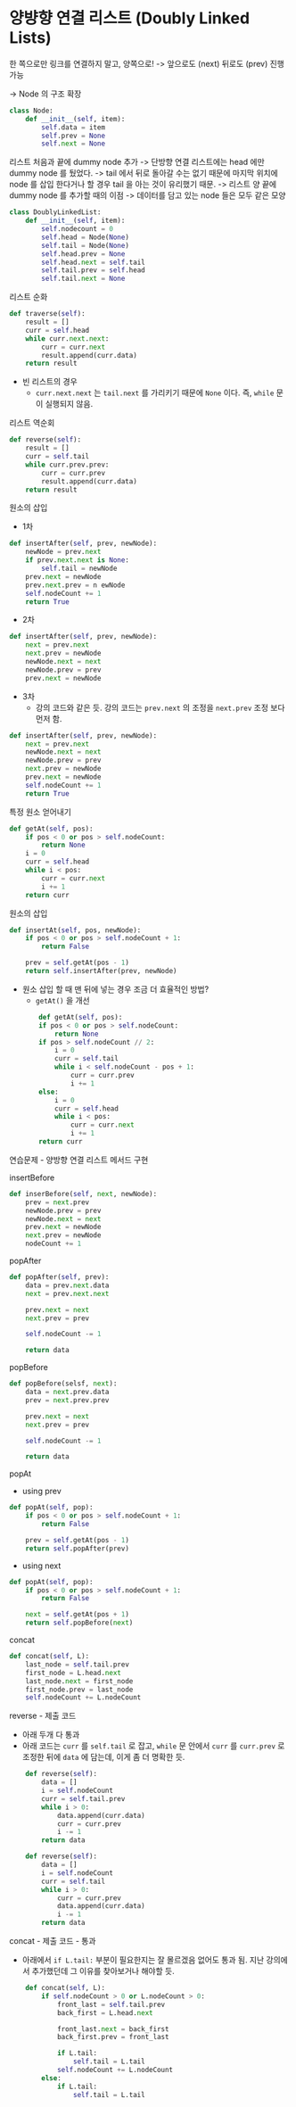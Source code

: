 # 양뱡향 연결 리스트 (Doubly Linked Lists)

한 쪽으로만 링크를 연결하지 말고, 양쪽으로!
-> 앞으로도 (next) 뒤로도 (prev) 진행 가능

-> Node 의 구조 확장

```py
class Node:
    def __init__(self, item):
        self.data = item
        self.prev = None
        self.next = None
```

리스트 처음과 끝에 dummy node 추가
-> 단방향 연결 리스트에는 head 에만 dummy node 를 뒀었다.
-> tail 에서 뒤로 돌아갈 수는 없기 때문에 마지막 위치에 node 를 삽입 한다거나 할 경우 tail 을 아는 것이 유리했기 때문.
-> 리스트 양 끝에 dummy node 를 추가할 때의 이점
-> 데이터를 담고 있는 node 들은 모두 같은 모양

```py
class DoublyLinkedList:
    def __init__(self, item):
        self.nodecount = 0
        self.head = Node(None)
        self.tail = Node(None)
        self.head.prev = None
        self.head.next = self.tail
        self.tail.prev = self.head
        self.tail.next = None
```

리스트 순화

```py
def traverse(self):
    result = []
    curr = self.head
    while curr.next.next:
        curr = curr.next
        result.append(curr.data)
    return result
```

- 빈 리스트의 경우
  - `curr.next.next` 는 `tail.next` 를 가리키기 때문에 `None` 이다.
    즉, `while` 문이 실행되지 않음.

리스트 역순회

```py
def reverse(self):
    result = []
    curr = self.tail
    while curr.prev.prev:
        curr = curr.prev
        result.append(curr.data)
    return result
```

원소의 삽입

- 1차

```py
def insertAfter(self, prev, newNode):
    newNode = prev.next
    if prev.next.next is None:
        self.tail = newNode
    prev.next = newNode
    prev.next.prev = n ewNode
    self.nodeCount += 1
    return True
```

- 2차

```py
def insertAfter(self, prev, newNode):
    next = prev.next
    next.prev = newNode
    newNode.next = next
    newNode.prev = prev
    prev.next = newNode
```

- 3차
  - 강의 코드와 같은 듯. 강의 코드는 `prev.next` 의 조정을 `next.prev` 조정 보다 먼저 함.

```py
def insertAfter(self, prev, newNode):
    next = prev.next
    newNode.next = next
    newNode.prev = prev
    next.prev = newNode
    prev.next = newNode
    self.nodeCount += 1
    return True
```

특정 원소 얻어내기

```py
def getAt(self, pos):
    if pos < 0 or pos > self.nodeCount:
        return None
    i = 0
    curr = self.head
    while i < pos:
        curr = curr.next
        i += 1
    return curr
```

원소의 삽입

```py
def insertAt(self, pos, newNode):
    if pos < 0 or pos > self.nodeCount + 1:
        return False

    prev = self.getAt(pos - 1)
    return self.insertAfter(prev, newNode)
```

- 원소 삽입 할 때 맨 뒤에 넣는 경우 조금 더 효율적인 방법?
  - `getAt()` 을 개선
  ```py
      def getAt(self, pos):
      if pos < 0 or pos > self.nodeCount:
          return None
      if pos > self.nodeCount // 2:
          i = 0
          curr = self.tail
          while i < self.nodeCount - pos + 1:
              curr = curr.prev
              i += 1
      else:
          i = 0
          curr = self.head
          while i < pos:
              curr = curr.next
              i += 1
      return curr
  ```

연습문제 - 양방향 연결 리스트 메서드 구현

insertBefore

```py
def inserBefore(self, next, newNode):
    prev = next.prev
    newNode.prev = prev
    newNode.next = next
    prev.next = newNode
    next.prev = newNode
    nodeCount += 1
```

popAfter

```py
def popAfter(self, prev):
    data = prev.next.data
    next = prev.next.next

    prev.next = next
    next.prev = prev

    self.nodeCount -= 1

    return data

```

popBefore

```py
def popBefore(selsf, next):
    data = next.prev.data
    prev = next.prev.prev

    prev.next = next
    next.prev = prev

    self.nodeCount -= 1

    return data
```

popAt

- using prev

```py
def popAt(self, pop):
    if pos < 0 or pos > self.nodeCount + 1:
        return False

    prev = self.getAt(pos - 1)
    return self.popAfter(prev)
```

- using next

```py
def popAt(self, pop):
    if pos < 0 or pos > self.nodeCount + 1:
        return False

    next = self.getAt(pos + 1)
    return self.popBefore(next)
```

concat

```py
def concat(self, L):
    last_node = self.tail.prev
    first_node = L.head.next
    last_node.next = first_node
    first_node.prev = last_node
    self.nodeCount += L.nodeCount
```

reverse - 제출 코드

- 아래 두개 다 통과
- 아래 코드는 `curr` 를 `self.tail` 로 잡고, `while` 문 안에서 `curr` 를 `curr.prev` 로 조정한 뒤에 `data` 에 담는데, 이게 좀 더 명확한 듯.

```py
    def reverse(self):
        data = []
        i = self.nodeCount
        curr = self.tail.prev
        while i > 0:
            data.append(curr.data)
            curr = curr.prev
            i -= 1
        return data
```

```py
    def reverse(self):
        data = []
        i = self.nodeCount
        curr = self.tail
        while i > 0:
            curr = curr.prev
            data.append(curr.data)
            i -= 1
        return data
```

concat - 제출 코드 - 통과

- 아래에서 `if L.tail:` 부분이 필요한지는 잘 몰르겠음
  없어도 통과 됨.
  지난 강의에서 추가했던데 그 이유를 찾아보거나 해야할 듯.

```py
    def concat(self, L):
        if self.nodeCount > 0 or L.nodeCount > 0:
            front_last = self.tail.prev
            back_first = L.head.next

            front_last.next = back_first
            back_first.prev = front_last

            if L.tail:
                self.tail = L.tail
            self.nodeCount += L.nodeCount
        else:
            if L.tail:
                self.tail = L.tail
```
